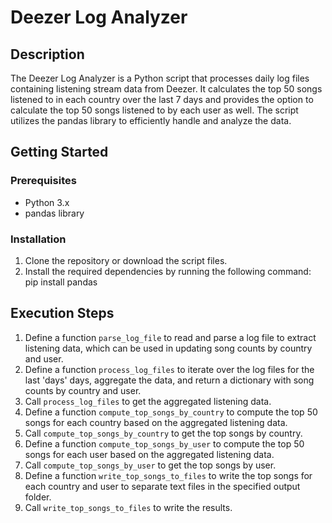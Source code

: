 # Deezer Log Analyzer

## Description

The Deezer Log Analyzer is a Python script that processes daily log files containing listening stream data from Deezer. It calculates the top 50 songs listened to in each country over the last 7 days and provides the option to calculate the top 50 songs listened to by each user as well. The script utilizes the pandas library to efficiently handle and analyze the data.

## Getting Started

### Prerequisites

- Python 3.x
- pandas library

### Installation

1. Clone the repository or download the script files.
2. Install the required dependencies by running the following command:
   pip install pandas

## Execution Steps 

1. Define a function `parse_log_file` to read and parse a log file to extract listening data, which can be used in updating song counts by country and user.
2. Define a function `process_log_files` to iterate over the log files for the last 'days' days, aggregate the data, and return a dictionary with song counts by country and user.
3. Call `process_log_files` to get the aggregated listening data.
4. Define a function `compute_top_songs_by_country` to compute the top 50 songs for each country based on the aggregated listening data.
5. Call `compute_top_songs_by_country` to get the top songs by country.
6. Define a function `compute_top_songs_by_user` to compute the top 50 songs for each user based on the aggregated listening data.
7. Call `compute_top_songs_by_user` to get the top songs by user.
8. Define a function `write_top_songs_to_files` to write the top songs for each country and user to separate text files in the specified output folder.
9. Call `write_top_songs_to_files` to write the results.
